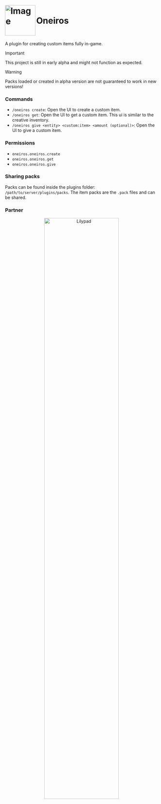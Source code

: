 <h1 align="left">
  <img src="https://github.com/user-attachments/assets/5ea69c8a-2e8c-4318-a0c3-3f3cdb275251" alt="Image" style="height: 100px;" align="left">
  <br>
  Oneiros
</h1>

<br>

A plugin for creating custom items fully in-game.

> [!IMPORTANT]
> This project is still in early alpha and might not function as expected.

> [!WARNING]
> Packs loaded or created in alpha version are not guaranteed to work in new versions!

### Commands

 * ```/oneiros create```: Open the UI to create a custom item.
 * ```/oneiros get```: Open the UI to get a custom item. This ui is similar to the creative inventory.
 * ```/oneiros give <entity> <custom:item> <amount (optional)>```: Open the UI to give a custom item.

### Permissions

 * ```oneiros.oneiros.create```
 * ```oneiros.oneiros.get```
 * ```oneiros.oneiros.give```

### Sharing packs

Packs can be found inside the plugins folder: ```/path/to/server/plugins/packs```. The item packs are the ```.pack``` files and can be shared.

### Partner

<div align="center">
  <a href="https://billing.lilypad.gg/aff.php?aff=89">
    <img src="https://github.com/user-attachments/assets/c9306029-476b-45d0-b8bb-4228b7ccc797" alt="Lilypad" width="70%">
  </a>
</div>
